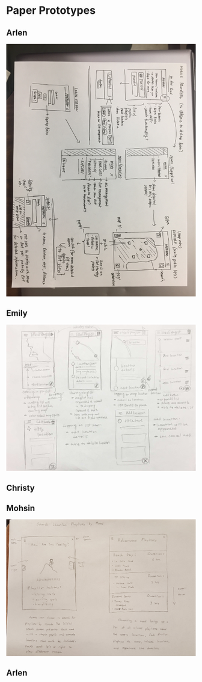 # Paper Prototypes

## Arlen
![Arlen-Prototype](paper-prototypes/arlen.JPG)

## Emily
![Emily-Prototype](paper-prototypes/emily.jpg)

## Christy

## Mohsin
![Mohsin-Prototype](paper-prototypes/mohsin.jpg)

## Arlen

